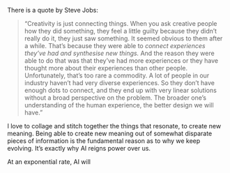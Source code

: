 There is a quote by Steve Jobs:

>“Creativity is just connecting things. When you ask creative people how they did something, they feel a little guilty because they didn’t really do it, they just saw something. It seemed obvious to them after a while. That’s because they were able to *connect experiences they’ve had and synthesise new things.* And the reason they were able to do that was that they’ve had more experiences or they have thought more about their experiences than other people. Unfortunately, that’s too rare a commodity. A lot of people in our industry haven’t had very diverse experiences. So they don’t have enough dots to connect, and they end up with very linear solutions without a broad perspective on the problem. The broader one’s understanding of the human experience, the better design we will have.”

I love to collage and stitch together the things that resonate, to create new meaning. Being able to create new meaning out of somewhat disparate pieces of information is the fundamental reason as to why we keep evolving. It’s exactly why AI reigns power over us. 

At an exponential rate, AI will 